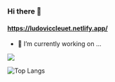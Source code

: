 ### Hi there 👋

#### https://ludoviccleuet.netlify.app/

- 🔭 I’m currently working on ...

<!--
**DeCaelo/DeCaelo** is a ✨ _special_ ✨ repository because its `README.md` (this file) appears on your GitHub profile.

Here are some ideas to get you started:

- 🔭 I’m currently working on ...
- 🌱 I’m currently learning ...
- 👯 I’m looking to collaborate on ...
- 🤔 I’m looking for help with ...
- 💬 Ask me about ...
- 📫 How to reach me: ...
- 😄 Pronouns: ...
- ⚡ Fun fact: ...
-->

![](https://github-readme-stats.vercel.app/api?username=DeCaelo&theme=nightowl&hide=issues,contribs&show_icons=true&count_private=true)

![Top Langs](https://github-readme-stats.vercel.app/api/top-langs/?username=DeCaelo&hide=elm&add=elixir&layout=compact&hide_title=true&theme=nightowl)
